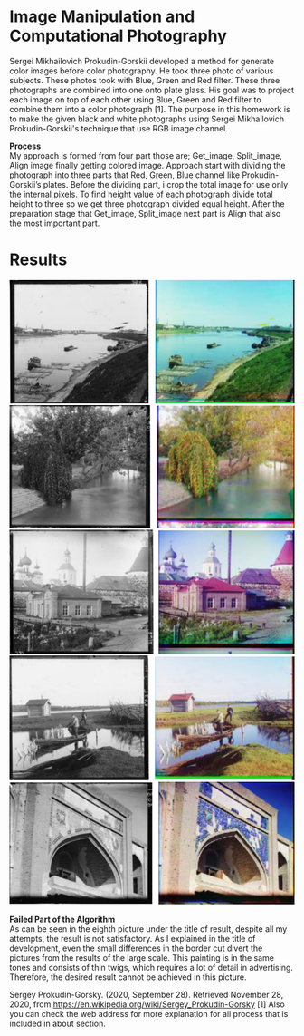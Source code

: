 # Image Manipulation and Computational Photography

Sergei Mikhailovich Prokudin-Gorskii developed a method for generate color images before color photography. He took three photo of various subjects. These photos took with Blue, Green and Red filter. These three photographs are combined into one onto plate glass. His goal was to project each image on top of each other using Blue, Green and Red filter to combine them into a color photograph [1].
The purpose in this homework is to make the given black and white photographs using Sergei
Mikhailovich Prokudin-Gorskii's technique that use RGB image channel.

<b>Process<br></b>
My approach is formed from four part those are; Get_image, Split_image, Align image finally getting colored image.
Approach start with dividing the photograph into three parts that Red, Green, Blue channel like Prokudin-Gorskii’s plates. Before the dividing part, i crop the total image for use only the internal pixels. To find height value of each photograph divide total height to three so we get three photograph divided equal height. After the preparation stage that Get_image, Split_image next part is Align that also the most important part. 

# Results
![alt text](https://github.com/bakkyn/generate-color-images/blob/main/results/1.png)
![alt text](https://github.com/bakkyn/generate-color-images/blob/main/results/2.png)
![alt text](https://github.com/bakkyn/generate-color-images/blob/main/results/3.png)
![alt text](https://github.com/bakkyn/generate-color-images/blob/main/results/4.png)
![alt text](https://github.com/bakkyn/generate-color-images/blob/main/results/5.png)

<b>Failed Part of the Algorithm<br></b>
As can be seen in the eighth picture under the title of result, despite all my attempts, the result
is not satisfactory. As I explained in the title of development, even the small differences in the
border cut divert the pictures from the results of the large scale. This painting is in the same
tones and consists of thin twigs, which requires a lot of detail in advertising. Therefore, the
desired result cannot be achieved in this picture.

Sergey Prokudin-Gorsky. (2020, September 28). Retrieved November 28, 2020, from
https://en.wikipedia.org/wiki/Sergey_Prokudin-Gorsky [1]
Also you can check the web address for more explanation for all process that is included in about section.
